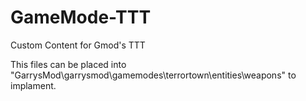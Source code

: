 # GameMode-TTT
Custom Content for Gmod's TTT

This files can be placed  into "GarrysMod\garrysmod\gamemodes\terrortown\entities\weapons" to implament.
